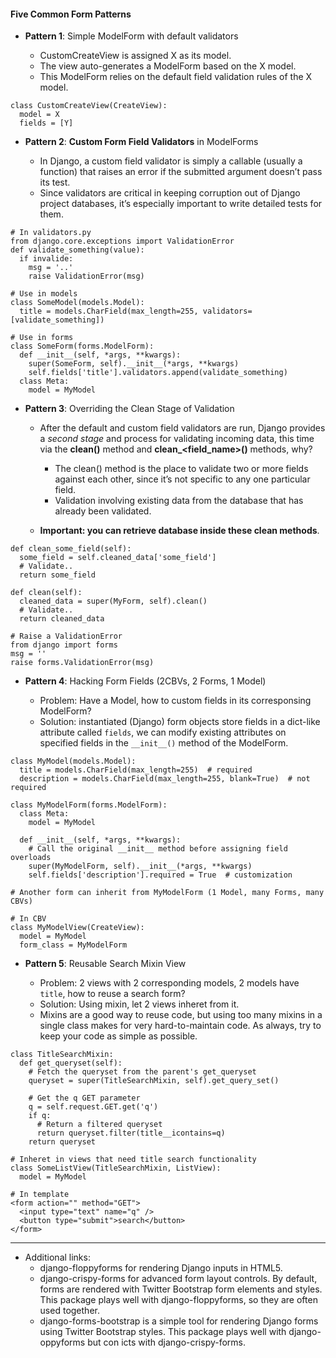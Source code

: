 #### Five Common Form Patterns

- **Pattern 1**: Simple ModelForm with default validators

  - CustomCreateView is assigned X as its model.
  - The view auto-generates a ModelForm based on the X model.
  - This ModelForm relies on the default field validation rules of the X model.
  
```
class CustomCreateView(CreateView):
  model = X
  fields = [Y]
```
  
- **Pattern 2**: **Custom Form Field Validators** in ModelForms

  - In Django, a custom field validator is simply a callable (usually a function) that raises an error if the submitted argument doesn’t pass its test.
  - Since validators are critical in keeping corruption out of Django project databases, it’s especially important to write detailed tests for them.

```
# In validators.py
from django.core.exceptions import ValidationError
def validate_something(value):
  if invalide:
    msg = '..'
    raise ValidationError(msg)
    
# Use in models
class SomeModel(models.Model):
  title = models.CharField(max_length=255, validators=[validate_something])
  
# Use in forms
class SomeForm(forms.ModelForm):
  def __init__(self, *args, **kwargs):
    super(SomeForm, self).__init__(*args, **kwargs)
    self.fields['title'].validators.append(validate_something)
  class Meta:
    model = MyModel
```

- **Pattern 3**: Overriding the Clean Stage of Validation

  - After the default and custom field validators are run, Django provides a _second stage_ and process for validating incoming data, this time via the **clean()** method and **clean_<field_name>()** methods, why?
    - The clean() method is the place to validate two or more fields against each other, since it’s not specific to any one particular field.
    - Validation involving existing data from the database that has already been validated.
    
  - **Important: you can retrieve database inside these clean methods**.
  
```
def clean_some_field(self):
  some_field = self.cleaned_data['some_field']
  # Validate..
  return some_field
  
def clean(self):
  cleaned_data = super(MyForm, self).clean()
  # Validate..
  return cleaned_data
  
# Raise a ValidationError
from django import forms
msg = ''
raise forms.ValidationError(msg)
```

- **Pattern 4**: Hacking Form Fields (2CBVs, 2 Forms, 1 Model)
  
  - Problem: Have a Model, how to custom fields in its corresponsing ModelForm?
  - Solution: instantiated (Django) form objects store fields in a dict-like attribute called `fields`, we can modify existing attributes on specified fields in the `__init__()` method of the ModelForm.

```
class MyModel(models.Model):
  title = models.CharField(max_length=255)  # required
  description = models.CharField(max_length=255, blank=True)  # not required
  
class MyModelForm(forms.ModelForm):
  class Meta:
    model = MyModel
    
  def __init__(self, *args, **kwargs):
    # Call the original __init__ method before assigning field overloads
    super(MyModelForm, self).__init__(*args, **kwargs)
    self.fields['description'].required = True  # customization

# Another form can inherit from MyModelForm (1 Model, many Forms, many CBVs)

# In CBV
class MyModelView(CreateView):
  model = MyModel
  form_class = MyModelForm
```
  
- **Pattern 5**: Reusable Search Mixin View

  - Problem: 2 views with 2 corresponding models, 2 models have `title`, how to reuse a search form?
  - Solution: Using mixin, let 2 views inheret from it.
  - Mixins are a good way to reuse code, but using too many mixins in a single class makes for very hard-to-maintain code. As always, try to keep your code as simple as possible.
  
```
class TitleSearchMixin:
  def get_queryset(self):
    # Fetch the queryset from the parent's get_queryset
    queryset = super(TitleSearchMixin, self).get_query_set()
    
    # Get the q GET parameter
    q = self.request.GET.get('q')
    if q:
      # Return a filtered queryset
      return queryset.filter(title__icontains=q)
    return queryset
    
# Inheret in views that need title search functionality
class SomeListView(TitleSearchMixin, ListView):
  model = MyModel
  
# In template
<form action="" method="GET">
  <input type="text" name="q" />
  <button type="submit">search</button>
</form>
```
  
---

- Additional links:
  - django-floppyforms for rendering Django inputs in HTML5.
  - django-crispy-forms for advanced form layout controls. By default, forms are rendered with Twitter Bootstrap form elements and styles. This package plays well with django-floppyforms, so they are often used together.
  - django-forms-bootstrap is a simple tool for rendering Django forms using Twitter Bootstrap styles. This package plays well with django- oppyforms but con icts with django-crispy-forms.

